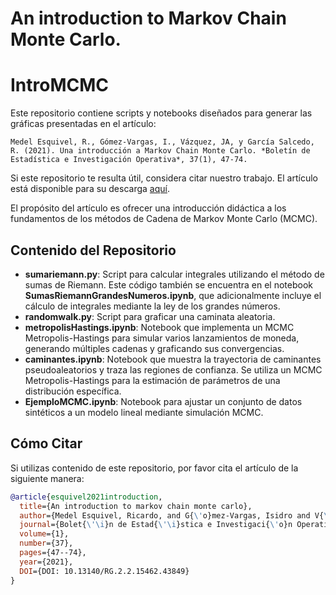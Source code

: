 # An introduction to Markov Chain Monte Carlo.

# IntroMCMC

Este repositorio contiene scripts y notebooks diseñados para generar las gráficas presentadas en el artículo:

	Medel Esquivel, R., Gómez-Vargas, I., Vázquez, JA, y García Salcedo, R. (2021). Una introducción a Markov Chain Monte Carlo. *Boletín de Estadística e Investigación Operativa*, 37(1), 47-74.

Si este repositorio te resulta útil, considera citar nuestro trabajo. El artículo está disponible para su descarga [aquí](https://www.researchgate.net/publication/350485874_An_introduction_to_Markov_Chain_Monte_Carlo).

El propósito del artículo es ofrecer una introducción didáctica a los fundamentos de los métodos de Cadena de Markov Monte Carlo (MCMC).

## Contenido del Repositorio

- **sumariemann.py**: Script para calcular integrales utilizando el método de sumas de Riemann. Este código también se encuentra en el notebook **SumasRiemannGrandesNumeros.ipynb**, que adicionalmente incluye el cálculo de integrales mediante la ley de los grandes números.
- **randomwalk.py**: Script para graficar una caminata aleatoria.
- **metropolisHastings.ipynb**: Notebook que implementa un MCMC Metropolis-Hastings para simular varios lanzamientos de moneda, generando múltiples cadenas y graficando sus convergencias.
- **caminantes.ipynb**: Notebook que muestra la trayectoria de caminantes pseudoaleatorios y traza las regiones de confianza. Se utiliza un MCMC Metropolis-Hastings para la estimación de parámetros de una distribución específica.
- **EjemploMCMC.ipynb**: Notebook para ajustar un conjunto de datos sintéticos a un modelo lineal mediante simulación MCMC.

## Cómo Citar

Si utilizas contenido de este repositorio, por favor cita el artículo de la siguiente manera:

```bibtex
@article{esquivel2021introduction,
  title={An introduction to markov chain monte carlo},
  author={Medel Esquivel, Ricardo, and G{\'o}mez-Vargas, Isidro and V{\'a}zquez, J Alberto and Salcedo, Ricardo Garc{\'\i}a},
  journal={Bolet{\'\i}n de Estad{\'\i}stica e Investigaci{\'o}n Operativa},
  volume={1},
  number={37},
  pages={47--74},
  year={2021},
  DOI={DOI: 10.13140/RG.2.2.15462.43849}
}
```


